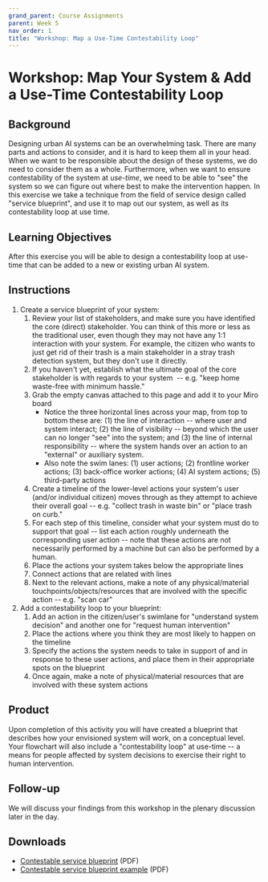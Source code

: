 ```yaml
---
grand_parent: Course Assignments
parent: Week 5
nav_order: 1
title: "Workshop: Map a Use-Time Contestability Loop"
---
```


# Workshop: Map Your System & Add a Use-Time Contestability Loop

## Background

Designing urban AI systems can be an overwhelming task. There are many parts and actions to consider, and it is hard to keep them all in your head. When we want to be responsible about the design of these systems, we do need to consider them as a whole. Furthermore, when we want to ensure contestability of the system at *use-time*, we need to be able to "see" the system so we can figure out where best to make the intervention happen. In this exercise we take a technique from the field of service design called "service blueprint", and use it to map out our system, as well as its contestability loop at use time.   

## Learning Objectives

After this exercise you will be able to design a contestability loop at use-time that can be added to a new or existing urban AI system.

## Instructions

1.  Create a service blueprint of your system:
    1.  Review your list of stakeholders, and make sure you have identified the core (direct) stakeholder. You can think of this more or less as the traditional user, even though they may not have any 1:1 interaction with your system. For example, the citizen who wants to just get rid of their trash is a main stakeholder in a stray trash detection system, but they don't use it directly.
    2.  If you haven't yet, establish what the ultimate goal of the core stakeholder is with regards to your system  -- e.g. "keep home waste-free with minimum hassle."
    3.  Grab the empty canvas attached to this page and add it to your Miro board
        -   Notice the three horizontal lines across your map, from top to bottom these are: (1) the line of interaction -- where user and system interact; (2) the line of visibility -- beyond which the user can no longer "see" into the system; and (3) the line of internal responsibility -- where the system hands over an action to an "external" or auxiliary system. 
        -   Also note the swim lanes: (1) user actions; (2) frontline worker actions; (3) back-office worker actions; (4) AI system actions; (5) third-party actions 
    4.  Create a timeline of the lower-level actions your system's user (and/or individual citizen) moves through as they attempt to achieve their overall goal -- e.g. "collect trash in waste bin" or "place trash on curb."
    5.  For each step of this timeline, consider what your system must do to support that goal -- list each action roughly underneath the corresponding user action -- note that these actions are not necessarily performed by a machine but can also be performed by a human.
    6.  Place the actions your system takes below the appropriate lines
    7.  Connect actions that are related with lines
    8.  Next to the relevant actions, make a note of any physical/material touchpoints/objects/resources that are involved with the specific action -- e.g. "scan car"
2.  Add a contestability loop to your blueprint:
    1.  Add an action in the citizen/user's swimlane for "understand system decision" and another one for "request human intervention"
    2.  Place the actions where you think they are most likely to happen on the timeline
    3.  Specify the actions the system needs to take in support of and in response to these user actions, and place them in their appropriate spots on the blueprint
    4.  Once again, make a note of physical/material resources that are involved with these system actions  

## Product

Upon completion of this activity you will have created a blueprint that describes how your envisioned system will work, on a conceptual level. Your flowchart will also include a "contestability loop" at use-time -- a means for people affected by system decisions to exercise their right to human intervention.

## Follow-up

We will discuss your findings from this workshop in the plenary discussion later in the day.

## Downloads

- [Contestable service blueprint](../../../downloads/contestable-service-blueprint-v2.pdf) (PDF)
- [Contestable service blueprint example](../../../downloads/contestable-service-blueprint-example-v2.pdf) (PDF)